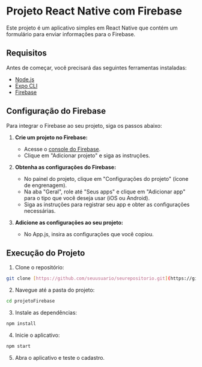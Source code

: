 # Projeto React Native com Firebase

Este projeto é um aplicativo simples em React Native que contém um formulário para enviar informações para o Firebase.

## Requisitos

Antes de começar, você precisará das seguintes ferramentas instaladas:

- [Node.js](https://nodejs.org/)
- [Expo CLI](https://docs.expo.dev/get-started/installation/)
- [Firebase](https://firebase.google.com/)

## Configuração do Firebase

Para integrar o Firebase ao seu projeto, siga os passos abaixo:

1. **Crie um projeto no Firebase:**
   - Acesse o [console do Firebase](https://console.firebase.google.com/).
   - Clique em "Adicionar projeto" e siga as instruções.

2. **Obtenha as configurações do Firebase:**
   - No painel do projeto, clique em "Configurações do projeto" (ícone de engrenagem).
   - Na aba "Geral", role até "Seus apps" e clique em "Adicionar app" para o tipo que você deseja usar (iOS ou Android).
   - Siga as instruções para registrar seu app e obter as configurações necessárias.

3. **Adicione as configurações ao seu projeto:**
   - No App.js, insira as configurações que você copiou.

## Execução do Projeto

1. Clone o repositório:
```bash
git clone [https://github.com/seuusuario/seurepositorio.git](https://github.com/vinicads/projetoFirebase.git)
```

2. Navegue até a pasta do projeto:
```bash
cd projetoFirebase
```

3. Instale as dependências:
```bash
npm install
```

4. Inicie o aplicativo:
```bash
npm start
```
5. Abra o aplicativo e teste o cadastro.
